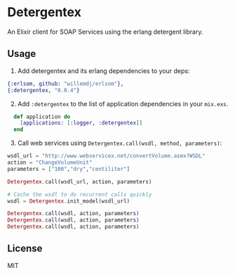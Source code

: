 Detergentex
===========

An Elixir client for SOAP Services using the erlang detergent library.

## Usage
1) Add detergentex and its erlang dependencies to your deps:

```elixir
{:erlsom, github: "willemdj/erlsom"},
{:detergentex, "0.0.4"}
```

2) Add `:detergentex` to the list of application dependencies in your `mix.exs`.

```elixir
  def application do
    [applications: [:logger, :detergentex]]
  end
```

3) Call web services using `Detergentex.call(wsdl, method, parameters)`:

```elixir
wsdl_url = "http://www.webservicex.net/convertVolume.asmx?WSDL"
action = "ChangeVolumeUnit"
parameters = ["100","dry","centiliter"]

Detergentex.call(wsdl_url, action, parameters)

# Cache the wsdl to do recurrent calls quickly
wsdl = Detergentex.init_model(wsdl_url)

Detergentex.call(wsdl, action, parameters)
Detergentex.call(wsdl, action, parameters)
Detergentex.call(wsdl, action, parameters)
```

## License
MIT
